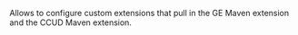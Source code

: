 Allows to configure custom extensions that pull in the GE Maven extension and the CCUD Maven extension.
